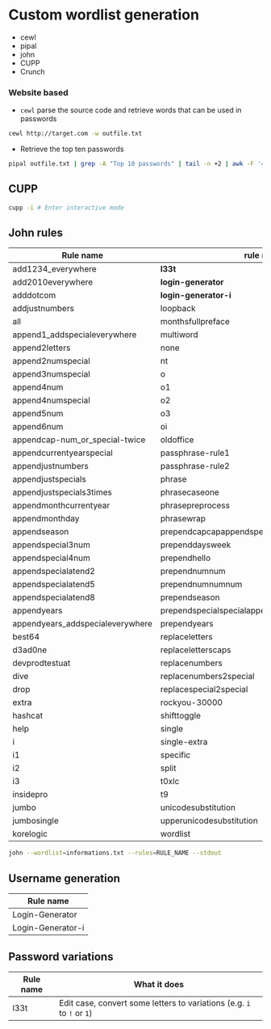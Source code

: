 # Custom wordlist generation

- cewl
- pipal
- john
- CUPP
- Crunch

### Website based

- `cewl` parse the source code and retrieve words that can be used in passwords
```bash
cewl http://target.com -w outfile.txt
```
- Retrieve the top ten passwords
```bash
pipal outfile.txt | grep -A "Top 10 passwords" | tail -n +2 | awk -F '=' '{print $1}' | tr 'A-Z' 'a-z' > top_10_passwords.txt
```

## CUPP
```bash
cupp -i # Enter interactive mode
```
## John rules

| Rule name | rule name |
| ---- | ---- |
| add1234_everywhere | **l33t** |
| add2010everywhere | **login-generator** |
| adddotcom | **login-generator-i** |
| addjustnumbers | loopback |
| all | monthsfullpreface |
| append1_addspecialeverywhere                    |multiword  |
| append2letters | none |
| append2numspecial | nt |
| append3numspecial | o |
| append4num | o1 |
| append4numspecial | o2 |
| append5num | o3 |
| append6num | oi |
| appendcap-num_or_special-twice         |         oldoffice  |
| appendcurrentyearspecial                    |    passphrase-rule1   |
| appendjustnumbers | passphrase-rule2 |
| appendjustspecials | phrase |
| appendjustspecials3times                         | phrasecaseone |
| appendmonthcurrentyear                           | phrasepreprocess |
| appendmonthday | phrasewrap |
| appendseason | prependcapcapappendspecial |
| appendspecial3num | prependdaysweek |
| appendspecial4num | prependhello |
| appendspecialatend2                           | prependnumnum |
| appendspecialatend5                      | prependnumnumnum |
| appendspecialatend8                              | prependseason |
| appendyears | prependspecialspecialappendnumbersnumbernumber |
| appendyears_addspecialeverywhere                 | prependyears |
| best64 | replaceletters |
| d3ad0ne | replaceletterscaps |
| devprodtestuat | replacenumbers |
| dive | replacenumbers2special |
| drop | replacespecial2special |
| extra | rockyou-30000 |
| hashcat | shifttoggle |
| help | single |
| i | single-extra |
| i1 | specific |
| i2 | split |
| i3 | t0xlc |
| insidepro | t9 |
| jumbo | unicodesubstitution |
| jumbosingle | upperunicodesubstitution |
| korelogic | wordlist |


```bash
john --wordlist=informations.txt --rules=RULE_NAME --stdout
```

## Username generation

| Rule name         |
| ----------------- |
| Login-Generator   |
| Login-Generator-i |
## Password variations

| Rule name | What it does |
| ---- | ---- |
| l33t | Edit case, convert some letters to variations (e.g. `i` to `!` or `1`) |

